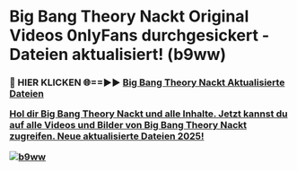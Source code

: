 # Big Bang Theory Nackt Original Videos 0nlyFans durchgesickert - Dateien aktualisiert! (b9ww)

<h3>🔴 HIER KLICKEN 🌐==►► <a href="https://tinyurl.com/h6vf6nb8" rel="nofollow">Big Bang Theory Nackt Aktualisierte Dateien

Hol dir Big Bang Theory Nackt und alle Inhalte. Jetzt kannst du auf alle Videos und Bilder von Big Bang Theory Nackt zugreifen. Neue aktualisierte Dateien 2025!

[![b9ww](https://i.imgur.com/sD4kR3V.gif)](https://tinyurl.com/h6vf6nb8)
